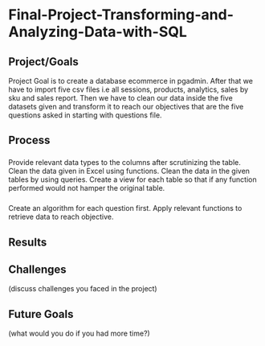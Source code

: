# Final-Project-Transforming-and-Analyzing-Data-with-SQL

## Project/Goals
Project Goal is to create a database ecommerce in pgadmin. After that we have to import five csv files i.e all sessions, products, analytics, sales by sku and sales report. Then we have to clean our data inside the five datasets given and transform it to reach our objectives that are the five questions asked in starting with questions file.
## Process
### 
Provide relevant data types to the columns after scrutinizing the table.
Clean the data given in Excel using functions.
Clean the data in the given tables by using queries.
Create a view for each table so that if any function performed would not hamper the original table.


### 
Create an algorithm for each question first.
Apply relevant functions to retrieve data to reach objective.
## Results


## Challenges 
(discuss challenges you faced in the project)

## Future Goals
(what would you do if you had more time?)
